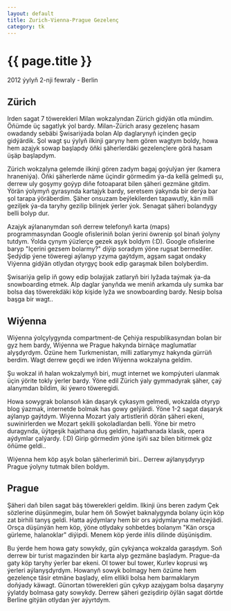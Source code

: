 ```yaml
---
layout: default
title: Zurich-Vienna-Prague Gezelenç
category: tk
---
```


{{ page.title }}
================

<p class="meta">2012 ýylyň 2-nji fewraly - Berlin</p>

Zürich
-------

Irden sagat 7 töwerekleri Milan wokzalyndan Zürich gidýän otla mündim. Öňümde üç sagatlyk ýol bardy.
Milan-Zürich arasy gezelenç hasam owadandy sebäbi Şwisariýada bolan Alp daglarynyň içinden geçip 
gidýärdik. Şol wagt şu ýylyň ilkinji garyny hem gören wagtym boldy, howa hem azajyk sowap başlapdy öňki 
şäherlerdäki gezelençlere görä hasam üşäp başlapdym.

Zürich wokzalyna gelemde ilkinji gören zadym bagaj goýulýan ýer (kamera hraneniýa). Öňki şäherlerde näme 
üçindir görmedim ýa-da kellä gelmedi şu, derrew uly goşymy goýyp diňe fotoaparat bilen şäheri gezmäne 
gitdim. Ýörän ýolymyň gyrasynda kartajyk bardy, seretsem ýakynda bir derýa bar şol tarapa ýöräberdim.
Şäher onsuzam beýlekilerden tapawutly, kän milli geziljek ýa-da taryhy gezilip bilinjek ýerler ýok. Senagat 
şäheri bolandygy belli bolyp dur. 

Azajyk aýlananymdan soň derrew telefonyň karta (maps) programmasyndan Google ofisleriniň bolan ýerini öwrenip 
şol binaň ýolyny tutdym. Ýolda çynym ýüzlerçe gezek aşyk boldym (:D). Google ofislerine baryp "Içerini gezsem 
bolarmy?" diýip soradym ýöne rugsat bermediler. Şedýdip ýene töweregi aýlanyp yzyma gaýtdym, agşam sagat ondaky 
Viýenna gidýän otlydan otyrgyç book edip garaşmak bilen bolyberdim. 

Şwisariýa gelip iň gowy edip bolaýjak zatlaryň biri lyžada taýmak ýa-da snowboarding etmek. Alp daglar ýanyňda 
we meniň arkamda uly sumka bar bolsa daş töwerekdäki köp kişide lyža we snowboarding bardy. Nesip bolsa başga 
bir wagt..

Wiýenna
--------

Wiýenna ýolçylygynda compartment-de Çehiýa respublikasyndan bolan bir gyz hem bardy, Wiýenna we Prague hakynda 
birnäçe maglumatlar alyşdyrdym. Özüne hem Turkmenistan, milli zatlarymyz hakynda gürrüň berdim. Wagt derrew geçdi 
we irden Wiýenna wokzalyna geldim.

Şu wokzal iň halan wokzalymyň biri, mugt internet we kompýuteri ulanmak üçin ýörite tokly ýerler bardy. Ýöne 
edil Zürich ýaly gymmadyrak şäher, çaý alanymdan bildim, iki ýewro töweregidi. 

Howa sowygrak bolansoň kän daşaryk çykasym gelmedi, wokzalda otyryp blog ýazmak, internetde bolmak has gowy 
gelýärdi. Ýöne 1-2 sagat daşaryk aýlanyp gaýtdym. Wiýenna Mozart ýaly artistleriň dörän şäheri ekeni, suwinirlerden 
we Mozart şekilli şokoladlardan belli. Ýöne bir metro duragynda, üýtgeşik hajathana duş geldim, hajathanada 
klasik, opera aýdymlar çalýardy. (:D) Girip görmedim ýöne işiňi saz bilen bitirmek göz öňüme geldi..

Wiýenna hem köp aşyk bolan şäherlerimiň biri.. Derrew aýlanyşdyryp Prague ýolyny tutmak bilen boldym.

Prague
------

Şäheri daň bilen sagat bäş töwerekleri geldim. Ilkinji üns beren zadym Çek sözlerine düşünmegim, bular hem 
öň Sowýet baknalygynda bolany üçin köp zat birhili tanyş geldi. Hatta aýdymlary hem bir ors aýdymlaryna meňzeýädi. 
Orsça düşünýän hem köp, ýöne otlydaky sohbetdeş bolanym "Kän orsça gürleme, halanoklar" diýipdi. Menem köp ýerde 
iňlis dilinde düşünişdim.

Bu ýerde hem howa gaty sowykdy, gün çykýança wokzalda garaşdym. Soň derrew bir turist magazinden bir karta alyp 
gezmäne başladym. Prague-da gaty köp taryhy ýerler bar ekeni. Ol tower bul tower, Kurlev koprusi wş ýerleri 
aýlanyşdyrdym. Howanyň sowyk bolmagy hem özüme hem gezelençe täsir etmäne başlady, elim ellikli bolsa hem 
barmaklarym doňýady käwagt. Günortan töwerekleri gün çykyp azajygam bolsa daşaryny ýylatdy bolmasa gaty sowykdy. 
Derrew şäheri gezişdirip öýlän sagat dörtde Berline gitýän otlydan ýer aýyrtdym.
